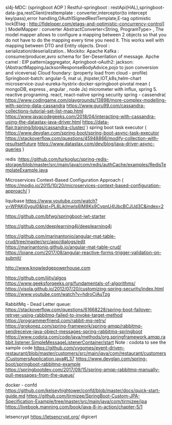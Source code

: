 sl4j-MDC: (springboot AOP )
Restful-springboot : restApi(HAL),springboot-data-jpa,restClient(resttemplate : converter,interceptor(to intercept key/pass),error handling,OAuth1SignedRestTemplate,E-tag optimistic lock[Etag : http://fideloper.com/etags-and-optimistic-concurrency-control] )
ModelMapper : converter AbstractConverter<String, ProgramType> , The model mapper allows to configure a mapping between 2 objects so that you do not have to do the mapping every time you need it. This works well with mapping between DTO and Entity objects.
Drool : serialization/deserialization..
Mockito:
Apache Kafka : consume/producer,avro schema for Ser-Deserilation of message.
Apche camel : EIP pattern(aggregator,
Apringboot-oAuth2:
jackson: (AbstractMappingJacksonResponseBodyAdvice,pojo to json conversion and viceversa)
Cloud foundary: (property load from cloud - profile)
Springboot-batch:
angular-5, mat ui,
jhipster,IOT,k8s,helm-chart
microservice-zuul-eureka-hystrix-docker-springboot-pivotal
mean ( mongoDB, express , angular , node Js)
micrometer with influx, spring 5. reactive programing.
react, react-native
spring security
spring - cassendra( https://www.codingame.com/playgrounds/13898/more-complex-modelling-with-spring-data-cassandra  https://www.guru99.com/cassandra-collections-tutorial-set-list-map.html https://www.javacodegeeks.com/2018/04/interacting-with-cassandra-using-the-datastax-java-driver.html https://data-flair.training/blogs/cassandra-cluster/ )
spring boot task executor ( https://www.devglan.com/spring-boot/spring-boot-async-task-executor  https://stackoverflow.com/questions/45948866/modify-collection-with-resultsetfuture  https://www.datastax.com/dev/blog/java-driver-async-queries )

redis :https://github.com/turkogluc/spring-redis-storage/blob/master/src/main/java/com/redis/authCache/examples/RedisTemplateExample.java

Microservices Context-Based Configuration Approach ( https://modio.io/2015/10/20/microservices-context-based-configuration-approach/ )

liquibase  https://www.youtube.com/watch?v=WPAKj0ygul0&list=PL8LikImwls6IM8Ks9CvpnU4UbcBCJUd3C&index=2

https://github.com/bfwg/springboot-jwt-starter

https://github.com/deeplearning4j/deeplearning4j

https://github.com/marinantonio/angular-mat-table-crud/tree/master/src/app/dialogs/edit
https://marinantonio.github.io/angular-mat-table-crud/
https://loiane.com/2017/08/angular-reactive-forms-trigger-validation-on-submit/

http://www.knowledgepowerhouse.com

https://github.com/iiitv/algos
https://www.geeksforgeeks.org/fundamentals-of-algorithms/
https://visola.github.io/2012/07/20/customizing-spring-security/index.html
https://www.youtube.com/watch?v=hdroCjAuTzg


RabbitMq - Dead Letter queue:
https://stackoverflow.com/questions/61668228/spring-boot-failover-retryer-using-rabbitmq-failed-to-invoke-target-method
https://programmerfriend.com/rabbit-mq-retry/
https://grokonez.com/spring-framework/spring-amqp/rabbitmq-sendreceive-java-object-messages-spring-rabbitmq-springboot
https://www.codota.com/code/java/methods/org.springframework.amqp.rabbit.listener.SimpleMessageListenerContainer/start
Note : codota to see the sample code
https://github.com/vvgomes/event-driven-restaurant/blob/master/customers/src/main/java/com/restaurant/customers/CustomersApplication.java#L37
https://www.devglan.com/spring-boot/springboot-rabbitmq-example
https://springbootdev.com/2017/09/15/spring-amqp-rabbitmq-manually-pull-messages-from-the-queue/

docker - confd  https://github.com/kelseyhightower/confd/blob/master/docs/quick-start-guide.md
https://github.com/tirmizee/SpringBoot-Custom-JPA-Specification-Example/tree/master/src/main/java/com/tirmizee/jpa
https://livebook.manning.com/book/java-8-in-action/chapter-5/1

letsencrypt https://letsencrypt.org/
digicert  
